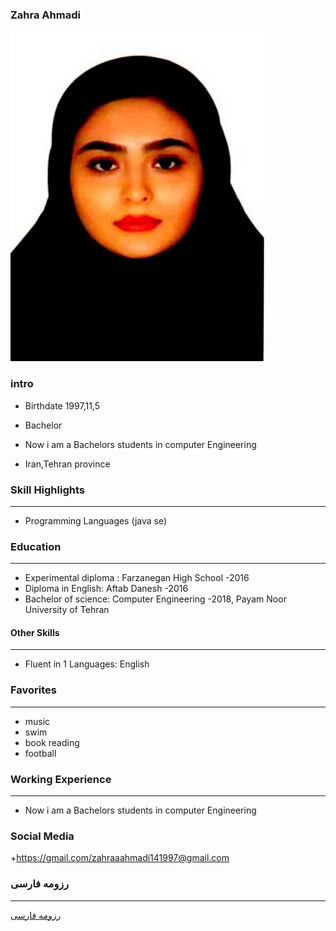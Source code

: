 ### Zahra Ahmadi
<img src="pic.jpeg">

### intro

+ Birthdate 1997,11,5

+ Bachelor

+ Now i am a Bachelors students in computer Engineering
 
+ Iran,Tehran province 

### Skill Highlights
---
+ Programming Languages (java se)

### Education
---
+ Experimental diploma : Farzanegan   High School
 -2016
+ Diploma in English: Aftab Danesh
  -2016
+ Bachelor of science: Computer Engineering
  -2018, Payam Noor University of Tehran
 #### Other Skills
---
+ Fluent in 1 Languages: English
### Favorites
---
+ music 
+ swim
+ book reading 
+ football 
### Working Experience
---
+ Now i am a Bachelors students in computer Engineering 
### Social Media

+https://gmail.com/zahraaahmadi141997@gmail.com

### رزومه فارسی 
---


[رزومه فارسی](/resume-fa)
